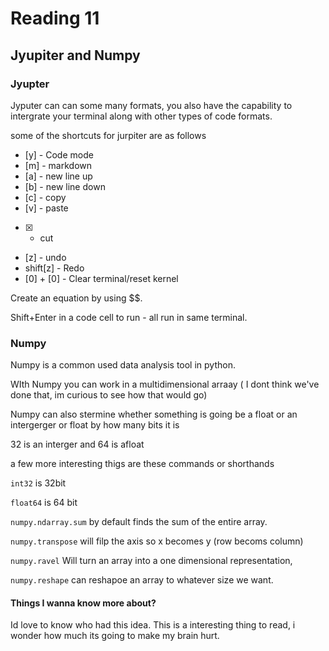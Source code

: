 # Reading 11

## Jyupiter and Numpy



### Jyupter 

Jyputer can can some many formats, you also have the capability  to intergrate your terminal  along with other types of code formats.

some of the shortcuts for jurpiter are as follows

- [y] - Code mode
- [m] - markdown
- [a] - new line up
- [b] - new line down
- [c] - copy
- [v] - paste
- [x] - cut
- [z] - undo
- shift[z] - Redo
- [0] + [0] - Clear terminal/reset kernel

Create an equation by using $$. 

Shift+Enter in a code cell to run - all run in same terminal. 

### Numpy 

Numpy is a common used data analysis tool in python. 

WIth Numpy you can work in a multidimensional arraay ( I dont think we've done that, im curious to see how that would go)


Numpy can also stermine whether something is going be a float or an intergerger or float by how many bits it is

32 is an interger and 64 is afloat


a few more interesting thigs are these commands or shorthands


`int32` is 32bit

`float64` is 64 bit

`numpy.ndarray.sum` by default finds the sum of the entire array. 


`numpy.transpose` will filp the axis so x becomes y (row becoms column)

`numpy.ravel` Will turn an array into a one dimensional representation,

`numpy.reshape` can reshapoe an array to whatever size we want. 


#### Things I wanna know more about?

Id love to know who had this idea. This is a interesting thing to read, i wonder how much its going to make my brain hurt. 